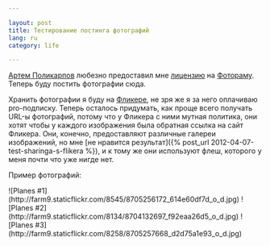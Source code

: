 ```yaml
---

layout: post  
title: Тестирование постинга фотографий  
lang: ru  
category: life  

---
```


[Артем Поликарпов](http://artpolikarpov.ru) любезно предоставил мне [лицензию](http://fotoramajs.com/license/get/?domain=iseetheline.ru) на [Фотораму](http://fotoramajs.com/). Теперь буду постить фотографии сюда.

Хранить фотографии я буду на [Фликере](http://flickr.com/photos/schmooser), не зря же я за него оплачиваю pro-подписку. Теперь осталось придумать, как проще всего получать URL-ы фотографий, потому что у Фликера с ними мутная политика, они хотят чтобы у каждого изображения была обратная ссылка на сайт Фликера. Они, конечно, предоставляют различные галереи изображений, но мне [не нравится результат]({% post_url 2012-04-07-test-sharinga-s-flikera %}), и к тому же они используют флеш, которого у меня почти что уже нигде нет.

Пример фотографий:

<span class="photos">
  ![Planes #1](http://farm9.staticflickr.com/8545/8705256172_614e60df7d_o_d.jpg)
  ![Planes #2](http://farm9.staticflickr.com/8134/8704132697_f92eaa26d5_o_d.jpg)
  ![Planes #3](http://farm9.staticflickr.com/8258/8705257668_d2d75a1e93_o_d.jpg)
</span>

